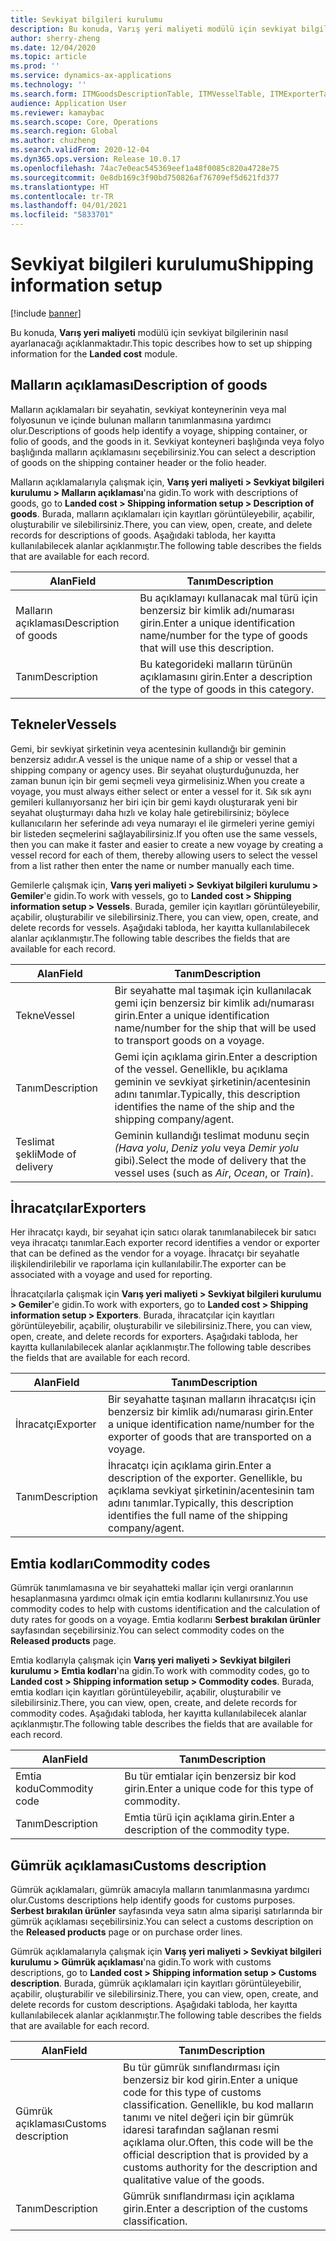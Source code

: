 ```yaml
---
title: Sevkiyat bilgileri kurulumu
description: Bu konuda, Varış yeri maliyeti modülü için sevkiyat bilgilerinin nasıl ayarlanacağı açıklanmaktadır.
author: sherry-zheng
ms.date: 12/04/2020
ms.topic: article
ms.prod: ''
ms.service: dynamics-ax-applications
ms.technology: ''
ms.search.form: ITMGoodsDescriptionTable, ITMVesselTable, ITMExporterTable, ITMCommodityCodeTable, ITMCustomsDescription
audience: Application User
ms.reviewer: kamaybac
ms.search.scope: Core, Operations
ms.search.region: Global
ms.author: chuzheng
ms.search.validFrom: 2020-12-04
ms.dyn365.ops.version: Release 10.0.17
ms.openlocfilehash: 74ac7e0eac545369eef1a48f0085c820a4728e75
ms.sourcegitcommit: 0e8db169c3f90bd750826af76709ef5d621fd377
ms.translationtype: HT
ms.contentlocale: tr-TR
ms.lasthandoff: 04/01/2021
ms.locfileid: "5833701"
---
```

# <a name="shipping-information-setup"></a><span data-ttu-id="c45d5-103">Sevkiyat bilgileri kurulumu</span><span class="sxs-lookup"><span data-stu-id="c45d5-103">Shipping information setup</span></span>

[!include [banner](../../includes/banner.md)]

<span data-ttu-id="c45d5-104">Bu konuda, **Varış yeri maliyeti** modülü için sevkiyat bilgilerinin nasıl ayarlanacağı açıklanmaktadır.</span><span class="sxs-lookup"><span data-stu-id="c45d5-104">This topic describes how to set up shipping information for the **Landed cost** module.</span></span>

## <a name="description-of-goods"></a><a name="description-of-goods"></a><span data-ttu-id="c45d5-105">Malların açıklaması</span><span class="sxs-lookup"><span data-stu-id="c45d5-105">Description of goods</span></span>

<span data-ttu-id="c45d5-106">Malların açıklamaları bir seyahatin, sevkiyat konteynerinin veya mal folyosunun ve içinde bulunan malların tanımlanmasına yardımcı olur.</span><span class="sxs-lookup"><span data-stu-id="c45d5-106">Descriptions of goods help identify a voyage, shipping container, or folio of goods, and the goods in it.</span></span> <span data-ttu-id="c45d5-107">Sevkiyat konteyneri başlığında veya folyo başlığında malların açıklamasını seçebilirsiniz.</span><span class="sxs-lookup"><span data-stu-id="c45d5-107">You can select a description of goods on the shipping container header or the folio header.</span></span>

<span data-ttu-id="c45d5-108">Malların açıklamalarıyla çalışmak için, **Varış yeri maliyeti \> Sevkiyat bilgileri kurulumu \> Malların açıklaması**'na gidin.</span><span class="sxs-lookup"><span data-stu-id="c45d5-108">To work with descriptions of goods, go to **Landed cost \> Shipping information setup \> Description of goods**.</span></span> <span data-ttu-id="c45d5-109">Burada, malların açıklamaları için kayıtları görüntüleyebilir, açabilir, oluşturabilir ve silebilirsiniz.</span><span class="sxs-lookup"><span data-stu-id="c45d5-109">There, you can view, open, create, and delete records for descriptions of goods.</span></span> <span data-ttu-id="c45d5-110">Aşağıdaki tabloda, her kayıtta kullanılabilecek alanlar açıklanmıştır.</span><span class="sxs-lookup"><span data-stu-id="c45d5-110">The following table describes the fields that are available for each record.</span></span>

| <span data-ttu-id="c45d5-111">Alan</span><span class="sxs-lookup"><span data-stu-id="c45d5-111">Field</span></span> | <span data-ttu-id="c45d5-112">Tanım</span><span class="sxs-lookup"><span data-stu-id="c45d5-112">Description</span></span> |
|---|---|
| <span data-ttu-id="c45d5-113">Malların açıklaması</span><span class="sxs-lookup"><span data-stu-id="c45d5-113">Description of goods</span></span> | <span data-ttu-id="c45d5-114">Bu açıklamayı kullanacak mal türü için benzersiz bir kimlik adı/numarası girin.</span><span class="sxs-lookup"><span data-stu-id="c45d5-114">Enter a unique identification name/number for the type of goods that will use this description.</span></span> |
| <span data-ttu-id="c45d5-115">Tanım</span><span class="sxs-lookup"><span data-stu-id="c45d5-115">Description</span></span> | <span data-ttu-id="c45d5-116">Bu kategorideki malların türünün açıklamasını girin.</span><span class="sxs-lookup"><span data-stu-id="c45d5-116">Enter a description of the type of goods in this category.</span></span> |

## <a name="vessels"></a><a name="vessels"></a><span data-ttu-id="c45d5-117">Tekneler</span><span class="sxs-lookup"><span data-stu-id="c45d5-117">Vessels</span></span>

<span data-ttu-id="c45d5-118">Gemi, bir sevkiyat şirketinin veya acentesinin kullandığı bir geminin benzersiz adıdır.</span><span class="sxs-lookup"><span data-stu-id="c45d5-118">A vessel is the unique name of a ship or vessel that a shipping company or agency uses.</span></span> <span data-ttu-id="c45d5-119">Bir seyahat oluşturduğunuzda, her zaman bunun için bir gemi seçmeli veya girmelisiniz.</span><span class="sxs-lookup"><span data-stu-id="c45d5-119">When you create a voyage, you must always either select or enter a vessel for it.</span></span> <span data-ttu-id="c45d5-120">Sık sık aynı gemileri kullanıyorsanız her biri için bir gemi kaydı oluşturarak yeni bir seyahat oluşturmayı daha hızlı ve kolay hale getirebilirsiniz; böylece kullanıcıların her seferinde adı veya numarayı el ile girmeleri yerine gemiyi bir listeden seçmelerini sağlayabilirsiniz.</span><span class="sxs-lookup"><span data-stu-id="c45d5-120">If you often use the same vessels, then you can make it faster and easier to create a new voyage by creating a vessel record for each of them, thereby allowing users to select the vessel from a list rather then enter the name or number manually each time.</span></span>

<span data-ttu-id="c45d5-121">Gemilerle çalışmak için, **Varış yeri maliyeti \> Sevkiyat bilgileri kurulumu \> Gemiler**'e gidin.</span><span class="sxs-lookup"><span data-stu-id="c45d5-121">To work with vessels, go to **Landed cost \> Shipping information setup \> Vessels**.</span></span> <span data-ttu-id="c45d5-122">Burada, gemiler için kayıtları görüntüleyebilir, açabilir, oluşturabilir ve silebilirsiniz.</span><span class="sxs-lookup"><span data-stu-id="c45d5-122">There, you can view, open, create, and delete records for vessels.</span></span> <span data-ttu-id="c45d5-123">Aşağıdaki tabloda, her kayıtta kullanılabilecek alanlar açıklanmıştır.</span><span class="sxs-lookup"><span data-stu-id="c45d5-123">The following table describes the fields that are available for each record.</span></span>

| <span data-ttu-id="c45d5-124">Alan</span><span class="sxs-lookup"><span data-stu-id="c45d5-124">Field</span></span> | <span data-ttu-id="c45d5-125">Tanım</span><span class="sxs-lookup"><span data-stu-id="c45d5-125">Description</span></span> |
|---|---|
| <span data-ttu-id="c45d5-126">Tekne</span><span class="sxs-lookup"><span data-stu-id="c45d5-126">Vessel</span></span> | <span data-ttu-id="c45d5-127">Bir seyahatte mal taşımak için kullanılacak gemi için benzersiz bir kimlik adı/numarası girin.</span><span class="sxs-lookup"><span data-stu-id="c45d5-127">Enter a unique identification name/number for the ship that will be used to transport goods on a voyage.</span></span> |
| <span data-ttu-id="c45d5-128">Tanım</span><span class="sxs-lookup"><span data-stu-id="c45d5-128">Description</span></span> | <span data-ttu-id="c45d5-129">Gemi için açıklama girin.</span><span class="sxs-lookup"><span data-stu-id="c45d5-129">Enter a description of the vessel.</span></span> <span data-ttu-id="c45d5-130">Genellikle, bu açıklama geminin ve sevkiyat şirketinin/acentesinin adını tanımlar.</span><span class="sxs-lookup"><span data-stu-id="c45d5-130">Typically, this description identifies the name of the ship and the shipping company/agent.</span></span> |
| <span data-ttu-id="c45d5-131">Teslimat şekli</span><span class="sxs-lookup"><span data-stu-id="c45d5-131">Mode of delivery</span></span> | <span data-ttu-id="c45d5-132">Geminin kullandığı teslimat modunu seçin _(Hava yolu_, _Deniz yolu_ veya _Demir yolu_ gibi).</span><span class="sxs-lookup"><span data-stu-id="c45d5-132">Select the mode of delivery that the vessel uses (such as _Air_, _Ocean_, or _Train_).</span></span> |

## <a name="exporters"></a><span data-ttu-id="c45d5-133">İhracatçılar</span><span class="sxs-lookup"><span data-stu-id="c45d5-133">Exporters</span></span>

<span data-ttu-id="c45d5-134">Her ihracatçı kaydı, bir seyahat için satıcı olarak tanımlanabilecek bir satıcı veya ihracatçı tanımlar.</span><span class="sxs-lookup"><span data-stu-id="c45d5-134">Each exporter record identifies a vendor or exporter that can be defined as the vendor for a voyage.</span></span> <span data-ttu-id="c45d5-135">İhracatçı bir seyahatle ilişkilendirilebilir ve raporlama için kullanılabilir.</span><span class="sxs-lookup"><span data-stu-id="c45d5-135">The exporter can be associated with a voyage and used for reporting.</span></span>

<span data-ttu-id="c45d5-136">İhracatçılarla çalışmak için **Varış yeri maliyeti \> Sevkiyat bilgileri kurulumu \> Gemiler**'e gidin.</span><span class="sxs-lookup"><span data-stu-id="c45d5-136">To work with exporters, go to **Landed cost \> Shipping information setup \> Exporters**.</span></span> <span data-ttu-id="c45d5-137">Burada, ihracatçılar için kayıtları görüntüleyebilir, açabilir, oluşturabilir ve silebilirsiniz.</span><span class="sxs-lookup"><span data-stu-id="c45d5-137">There, you can view, open, create, and delete records for exporters.</span></span> <span data-ttu-id="c45d5-138">Aşağıdaki tabloda, her kayıtta kullanılabilecek alanlar açıklanmıştır.</span><span class="sxs-lookup"><span data-stu-id="c45d5-138">The following table describes the fields that are available for each record.</span></span>

| <span data-ttu-id="c45d5-139">Alan</span><span class="sxs-lookup"><span data-stu-id="c45d5-139">Field</span></span> | <span data-ttu-id="c45d5-140">Tanım</span><span class="sxs-lookup"><span data-stu-id="c45d5-140">Description</span></span> |
|---|---|
| <span data-ttu-id="c45d5-141">İhracatçı</span><span class="sxs-lookup"><span data-stu-id="c45d5-141">Exporter</span></span> | <span data-ttu-id="c45d5-142">Bir seyahatte taşınan malların ihracatçısı için benzersiz bir kimlik adı/numarası girin.</span><span class="sxs-lookup"><span data-stu-id="c45d5-142">Enter a unique identification name/number for the exporter of goods that are transported on a voyage.</span></span> |
| <span data-ttu-id="c45d5-143">Tanım</span><span class="sxs-lookup"><span data-stu-id="c45d5-143">Description</span></span> | <span data-ttu-id="c45d5-144">İhracatçı için açıklama girin.</span><span class="sxs-lookup"><span data-stu-id="c45d5-144">Enter a description of the exporter.</span></span> <span data-ttu-id="c45d5-145">Genellikle, bu açıklama sevkiyat şirketinin/acentesinin tam adını tanımlar.</span><span class="sxs-lookup"><span data-stu-id="c45d5-145">Typically, this description identifies the full name of the shipping company/agent.</span></span> |

## <a name="commodity-codes"></a><span data-ttu-id="c45d5-146">Emtia kodları</span><span class="sxs-lookup"><span data-stu-id="c45d5-146">Commodity codes</span></span>

<span data-ttu-id="c45d5-147">Gümrük tanımlamasına ve bir seyahatteki mallar için vergi oranlarının hesaplanmasına yardımcı olmak için emtia kodlarını kullanırsınız.</span><span class="sxs-lookup"><span data-stu-id="c45d5-147">You use commodity codes to help with customs identification and the calculation of duty rates for goods on a voyage.</span></span> <span data-ttu-id="c45d5-148">Emtia kodlarını **Serbest bırakılan ürünler** sayfasından seçebilirsiniz.</span><span class="sxs-lookup"><span data-stu-id="c45d5-148">You can select commodity codes on the **Released products** page.</span></span>

<span data-ttu-id="c45d5-149">Emtia kodlarıyla çalışmak için **Varış yeri maliyeti \> Sevkiyat bilgileri kurulumu \> Emtia kodları**'na gidin.</span><span class="sxs-lookup"><span data-stu-id="c45d5-149">To work with commodity codes, go to **Landed cost \> Shipping information setup \> Commodity codes**.</span></span> <span data-ttu-id="c45d5-150">Burada, emtia kodları için kayıtları görüntüleyebilir, açabilir, oluşturabilir ve silebilirsiniz.</span><span class="sxs-lookup"><span data-stu-id="c45d5-150">There, you can view, open, create, and delete records for commodity codes.</span></span> <span data-ttu-id="c45d5-151">Aşağıdaki tabloda, her kayıtta kullanılabilecek alanlar açıklanmıştır.</span><span class="sxs-lookup"><span data-stu-id="c45d5-151">The following table describes the fields that are available for each record.</span></span>

| <span data-ttu-id="c45d5-152">Alan</span><span class="sxs-lookup"><span data-stu-id="c45d5-152">Field</span></span> | <span data-ttu-id="c45d5-153">Tanım</span><span class="sxs-lookup"><span data-stu-id="c45d5-153">Description</span></span> |
|---|---|
| <span data-ttu-id="c45d5-154">Emtia kodu</span><span class="sxs-lookup"><span data-stu-id="c45d5-154">Commodity code</span></span> | <span data-ttu-id="c45d5-155">Bu tür emtialar için benzersiz bir kod girin.</span><span class="sxs-lookup"><span data-stu-id="c45d5-155">Enter a unique code for this type of commodity.</span></span> |
| <span data-ttu-id="c45d5-156">Tanım</span><span class="sxs-lookup"><span data-stu-id="c45d5-156">Description</span></span> | <span data-ttu-id="c45d5-157">Emtia türü için açıklama girin.</span><span class="sxs-lookup"><span data-stu-id="c45d5-157">Enter a description of the commodity type.</span></span> |

## <a name="customs-description"></a><span data-ttu-id="c45d5-158">Gümrük açıklaması</span><span class="sxs-lookup"><span data-stu-id="c45d5-158">Customs description</span></span>

<span data-ttu-id="c45d5-159">Gümrük açıklamaları, gümrük amacıyla malların tanımlanmasına yardımcı olur.</span><span class="sxs-lookup"><span data-stu-id="c45d5-159">Customs descriptions help identify goods for customs purposes.</span></span> <span data-ttu-id="c45d5-160">**Serbest bırakılan ürünler** sayfasında veya satın alma siparişi satırlarında bir gümrük açıklaması seçebilirsiniz.</span><span class="sxs-lookup"><span data-stu-id="c45d5-160">You can select a customs description on the **Released products** page or on purchase order lines.</span></span>

<span data-ttu-id="c45d5-161">Gümrük açıklamalarıyla çalışmak için **Varış yeri maliyeti \> Sevkiyat bilgileri kurulumu \> Gümrük açıklaması**'na gidin.</span><span class="sxs-lookup"><span data-stu-id="c45d5-161">To work with customs descriptions, go to **Landed cost \> Shipping information setup \> Customs description**.</span></span> <span data-ttu-id="c45d5-162">Burada, gümrük açıklamaları için kayıtları görüntüleyebilir, açabilir, oluşturabilir ve silebilirsiniz.</span><span class="sxs-lookup"><span data-stu-id="c45d5-162">There, you can view, open, create, and delete records for custom descriptions.</span></span> <span data-ttu-id="c45d5-163">Aşağıdaki tabloda, her kayıtta kullanılabilecek alanlar açıklanmıştır.</span><span class="sxs-lookup"><span data-stu-id="c45d5-163">The following table describes the fields that are available for each record.</span></span>

| <span data-ttu-id="c45d5-164">Alan</span><span class="sxs-lookup"><span data-stu-id="c45d5-164">Field</span></span> | <span data-ttu-id="c45d5-165">Tanım</span><span class="sxs-lookup"><span data-stu-id="c45d5-165">Description</span></span> |
|---|---|
| <span data-ttu-id="c45d5-166">Gümrük açıklaması</span><span class="sxs-lookup"><span data-stu-id="c45d5-166">Customs description</span></span> | <span data-ttu-id="c45d5-167">Bu tür gümrük sınıflandırması için benzersiz bir kod girin.</span><span class="sxs-lookup"><span data-stu-id="c45d5-167">Enter a unique code for this type of customs classification.</span></span> <span data-ttu-id="c45d5-168">Genellikle, bu kod malların tanımı ve nitel değeri için bir gümrük idaresi tarafından sağlanan resmi açıklama olur.</span><span class="sxs-lookup"><span data-stu-id="c45d5-168">Often, this code will be the official description that is provided by a customs authority for the description and qualitative value of the goods.</span></span> |
| <span data-ttu-id="c45d5-169">Tanım</span><span class="sxs-lookup"><span data-stu-id="c45d5-169">Description</span></span> | <span data-ttu-id="c45d5-170">Gümrük sınıflandırması için açıklama girin.</span><span class="sxs-lookup"><span data-stu-id="c45d5-170">Enter a description of the customs classification.</span></span> |
